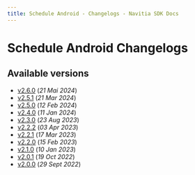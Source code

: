 ```yaml
---
title: Schedule Android - Changelogs - Navitia SDK Docs
---
```


# Schedule Android Changelogs

## Available versions

* [v2.6.0](releases/2.6.0/index.md) (_21 Mai 2024_)
* [v2.5.1](releases/2.5.1/index.md) (_21 Mar 2024_)
* [v2.5.0](releases/2.5.0/index.md) (_12 Feb 2024_)
* [v2.4.0](releases/2.4.0/index.md) (_11 Jan 2024_)
* [v2.3.0](releases/2.3.0/index.md) (_23 Aug 2023_)
* [v2.2.2](releases/2.2.2/index.md) (_03 Apr 2023_)
* [v2.2.1](releases/2.2.1/index.md) (_17 Mar 2023_)
* [v2.2.0](releases/2.2.0/index.md) (_15 Feb 2023_)
* [v2.1.0](releases/2.1.0/index.md) (_10 Jan 2023_)
* [v2.0.1](releases/2.0.1/index.md) (_19 Oct 2022_)
* [v2.0.0](releases/2.0.0/index.md) (_29 Sept 2022_)
